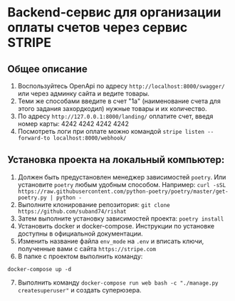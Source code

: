 # Backend-сервис для организации оплаты счетов через сервис STRIPE

## Общее описание

1. Воспользуйтесь OpenApi по адресу `http://localhost:8000/swagger/` или через админку сайта и ведите товары.
2. Теми же способами введите в счет "1a" (наименование счета для этого задания захордкодил) нужные товары и их количество.
3. По адресу `http://127.0.0.1:8000/landing/` оплатите счет, введя номер карты: 4242 4242 4242 4242
4. Посмотреть логи при оплате  можно командой `stripe listen --forward-to localhost:8000/webhook/`

## Установка проекта на локальный компьютер:

1. Должен быть предустановлен менеджер зависимостей `poetry`. Или установите `poetry` любым удобным способом. 
   Например: `curl -sSL https://raw.githubusercontent.com/python-poetry/poetry/master/get-poetry.py | python -` 
2. Выполните клонирование репозитория: `git clone https://github.com/suband74/rishat`
3. Затем выполните установку зависимостей проекта: `poetry install`
4. Установить docker и docker-compose. Инструкции по установке доступны в официальной документации.
5. Изменить название файла `env_mode` на `.env` и вписать ключи, полученные вами с сайта `https://stripe.com`
6. В папке с проектом выполнить команду:
```
docker-compose up -d
```
7. Выполнить команду `docker-compose run web bash -c "./manage.py createsuperuser"` и создать суперюзера.
